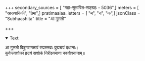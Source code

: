 +++
secondary_sources = [ "महा-सुभाषित-सङ्ग्रहः - 5036",]
meters = [ "आख्यानिकी", "प्रेमा",]
pratimaalaa_letters = [ "म", "न", "क",]
jsonClass = "Subhaashita"
title = "आ मूलतो"

+++

<details open><summary>Text</summary>

आ मूलतो विद्रुमरागताम्रं सपल्लवाः पुष्पचयं दधानाः।  
कुर्वन्त्यशोका हृदयं सशोकं निरीक्ष्यमाणा नवयौवनानाम्॥
</details>
